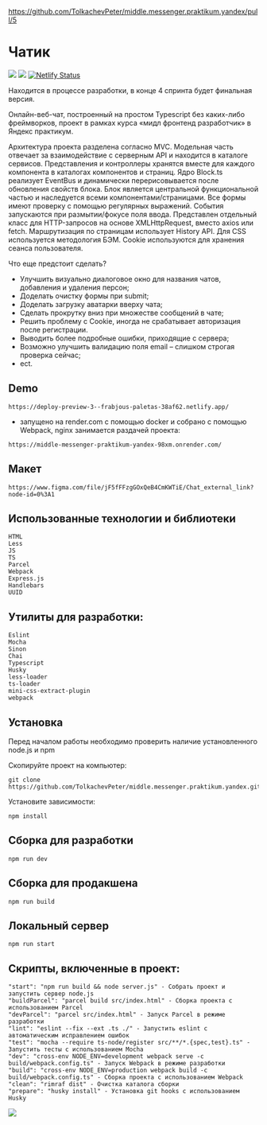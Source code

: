 https://github.com/TolkachevPeter/middle.messenger.praktikum.yandex/pull/5
# Чатик

![](https://img.shields.io/github/languages/top/TolkachevPeter/middle.messenger.praktikum.yandex)
![](https://img.shields.io/github/languages/count/TolkachevPeter/middle.messenger.praktikum.yandex)
[![Netlify Status](https://api.netlify.com/api/v1/badges/7f9f2f99-dee1-441c-bc02-a3eef9478d28/deploy-status)](https://app.netlify.com/sites/frabjous-paletas-38af62/deploys)



Находится в процессе разработки, в конце 4 спринта будет финальная версия.

Онлайн-веб-чат, построенный на простом Typescript без каких-либо фреймворков, проект в рамках курса «мидл фронтенд разработчик» в Яндекс практикум.

Архитектура проекта разделена согласно MVC. Модельная часть отвечает за взаимодействие с серверным API и находится в каталоге сервисов. Представления и контроллеры хранятся вместе для каждого компонента в каталогах компонентов и страниц. Ядро Block.ts реализует EventBus и динамически перерисовывается после обновления свойств блока. Блок является центральной функциональной частью и наследуется всеми компонентами/страницами. Все формы имеют проверку с помощью регулярных выражений. События запускаются при размытии/фокусе поля ввода. Представлен отдельный класс для HTTP-запросов на основе XMLHttpRequest, вместо axios или fetch. Маршрутизация по страницам использует History API. Для CSS используется методология БЭМ. Cookie используются для хранения сеанса пользователя. 

Что еще предстоит сделать?
- Улучшить визуально диалоговое окно для названия чатов, добавления и удаления персон;
- Доделать очистку формы при submit;
- Доделать загрузку аватарки вверху чата;
- Сделать прокрутку вниз при множестве сообщений в чате;
- Решить проблему с Cookie, иногда не срабатывает авторизация после регистрации.
- Выводить более подробные ошибки, приходящие с сервера;
- Возможно улучшить валидацию поля email – слишком строгая проверка сейчас;
- ect.


## Demo

```
https://deploy-preview-3--frabjous-paletas-38af62.netlify.app/
```

- запущено на render.com с помощью docker и собрано с помощью Webpack, nginx занимается раздачей проекта:
```
https://middle-messenger-praktikum-yandex-98xm.onrender.com/
```


## Макет

```
https://www.figma.com/file/jF5fFFzgGOxQeB4CmKWTiE/Chat_external_link?node-id=0%3A1
```

## Использованные технологии и библиотеки
```
HTML
Less
JS
TS
Parcel
Webpack
Express.js
Handlebars
UUID
```

## Утилиты для разработки:
```
Eslint
Mocha
Sinon
Chai
Typescript
Husky
less-loader
ts-loader
mini-css-extract-plugin
webpack
```


## Установка

Перед началом работы необходимо проверить наличие установленного node.js и npm

Скопируйте проект на компьютер:

```
git clone https://github.com/TolkachevPeter/middle.messenger.praktikum.yandex.git
```

Установите зависимости:

```
npm install
```

## Сборка для разработки

```
npm run dev
```

## Сборка для продакшена

```
npm run build
```

## Локальный сервер

```
npm run start
```


## Скрипты, включенные в проект:

```
"start": "npm run build && node server.js" - Собрать проект и запустить сервер node.js
"buildParcel": "parcel build src/index.html" - Сборка проекта с использованием Parcel
"devParcel": "parcel src/index.html" - Запуск Parcel в режиме разработки
"lint": "eslint --fix --ext .ts ./" - Запустить eslint с автоматическим исправлением ошибок
"test": "mocha --require ts-node/register src/**/*.{spec,test}.ts" - Запустить тесты с использованием Mocha
"dev": "cross-env NODE_ENV=development webpack serve -c build/webpack.config.ts" - Запуск Webpack в режиме разработки
"build": "cross-env NODE_ENV=production webpack build -c build/webpack.config.ts" - Сборка проекта с использованием Webpack
"clean": "rimraf dist" - Очистка каталога сборки
"prepare": "husky install" - Установка git hooks с использованием Husky
```


![](https://frabjous-paletas-38af62.netlify.app)
